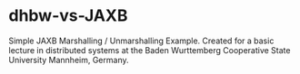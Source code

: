 # dhbw-vs-JAXB
Simple JAXB Marshalling / Unmarshalling Example. Created for a basic lecture in distributed systems at the 
Baden Wurttemberg Cooperative State University Mannheim, Germany. 
